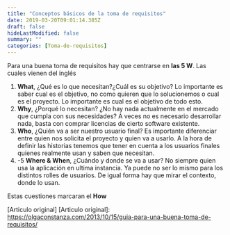 ```yaml
---
title: "Conceptos básicos de la toma de requisitos"
date: 2019-03-20T09:01:14.385Z
draft: false
hideLastModified: false
summary: ""
categories: [Toma-de-requisitos]
---
```


  Para una buena toma de requisitos hay que centrarse en __las 5 W__. Las cuales
  vienen del inglés

1. __What__, ¿Qué es lo que necesitan?¿Cuál es su objetivo? Lo importante es
saber cual es el objetivo, no como quieren que lo solucionemos o cual es el
proyecto. Lo importante es cual es el objetivo de todo esto.
2. __Why__, ¿Porqué lo necesitan? ¿No hay nada actualmente en el mercado que
cumpla con sus necesidades? A veces no es necesario desarrollar nada, basta con
comprar licencias de cierto software existente.
3. __Who__, ¿Quién va a ser nuestro usuario final? Es importante diferenciar
entre quien nos solicita el proyecto y quien va a usarlo. A la hora de definir
las historias tenemos que tener en cuenta a los usuarios finales quienes
realmente usan y saben que necesitan.
4. -5 __Where & When__, ¿Cuándo y donde se va a usar? No siempre quien usa la
aplicación en ultima instancia. Ya puede no ser lo mismo para los distintos
rolles de usuarios. De igual forma hay que mirar el contexto, donde lo usan.

  Estas cuestiones marcaran el __How__

  [Articulo original]
  [Articulo original]: https://olgaconstanza.com/2013/10/15/guia-para-una-buena-toma-de-requisitos/

